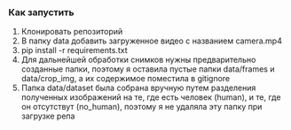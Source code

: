 ### Как запустить
1. Клонировать репозиторий
2. В папку data добавить загруженное видео с названием camera.mp4
3. pip install -r requirements.txt
4. Для дальнейшей обработки снимков нужны предварительно созданные папки, поэтому я оставила пустые папки data/frames и data/crop_img, а их содержимое поместила в gitignore
5. Папка data/dataset была собрана вручную путем разделения полученных изображений на те, где есть человек (human), и те, где он отсутствут (no_human), поэтому я не удаляла эту папку при загрузке репа
